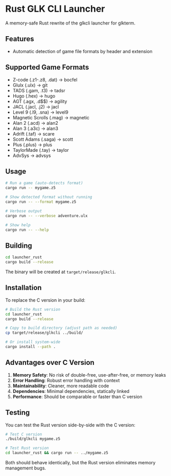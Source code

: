 # Rust GLK CLI Launcher

A memory-safe Rust rewrite of the glkcli launcher for glkterm.

## Features

- Automatic detection of game file formats by header and extension

## Supported Game Formats

- Z-code (.z1-.z8, .dat) → bocfel
- Glulx (.ulx) → git  
- TADS (.gam, .t3) → tadsr
- Hugo (.hex) → hugo
- AGT (.agx, .d$$) → agility
- JACL (.jacl, .j2) → jacl
- Level 9 (.l9, .sna) → level9
- Magnetic Scrolls (.mag) → magnetic
- Alan 2 (.acd) → alan2
- Alan 3 (.a3c) → alan3
- Adrift (.taf) → scare
- Scott Adams (.saga) → scott
- Plus (.plus) → plus
- TaylorMade (.tay) → taylor
- AdvSys → advsys

## Usage

```bash
# Run a game (auto-detects format)
cargo run -- mygame.z5

# Show detected format without running
cargo run -- --format mygame.z5

# Verbose output
cargo run -- --verbose adventure.ulx

# Show help
cargo run -- --help
```

## Building

```bash
cd launcher_rust
cargo build --release
```

The binary will be created at `target/release/glkcli`.

## Installation

To replace the C version in your build:

```bash
# Build the Rust version
cd launcher_rust
cargo build --release

# Copy to build directory (adjust path as needed)
cp target/release/glkcli ../build/

# Or install system-wide
cargo install --path .
```

## Advantages over C Version

1. **Memory Safety**: No risk of double-free, use-after-free, or memory leaks
2. **Error Handling**: Robust error handling with context
3. **Maintainability**: Cleaner, more readable code
4. **Dependencies**: Minimal dependencies, statically linked
5. **Performance**: Should be comparable or faster than C version

## Testing

You can test the Rust version side-by-side with the C version:

```bash
# Test C version
./build/glkcli mygame.z5

# Test Rust version  
cd launcher_rust && cargo run -- ../mygame.z5
```

Both should behave identically, but the Rust version eliminates memory management bugs.
